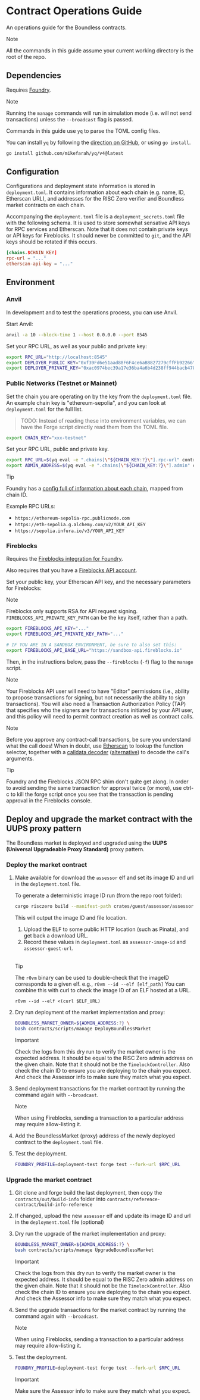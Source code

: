 # Contract Operations Guide

An operations guide for the Boundless contracts.

> [!NOTE]
> All the commands in this guide assume your current working directory is the root of the repo.

## Dependencies

Requires [Foundry](https://book.getfoundry.sh/getting-started/installation).

> [!NOTE]
> Running the `manage` commands will run in simulation mode (i.e. will not send transactions) unless the `--broadcast` flag is passed.

Commands in this guide use `yq` to parse the TOML config files.

You can install `yq` by following the [direction on GitHub][yq-install], or using `go install`.

```bash
go install github.com/mikefarah/yq/v4@latest
```

## Configuration

Configurations and deployment state information is stored in `deployment.toml`.
It contains information about each chain (e.g. name, ID, Etherscan URL), and addresses for the RISC Zero verifier and Boundless market contracts on each chain.

Accompanying the `deployment.toml` file is a `deployment_secrets.toml` file with the following schema.
It is used to store somewhat sensative API keys for RPC services and Etherscan.
Note that it does not contain private keys or API keys for Fireblocks.
It should never be committed to `git`, and the API keys should be rotated if this occurs.

```toml
[chains.$CHAIN_KEY]
rpc-url = "..."
etherscan-api-key = "..."
```

## Environment

### Anvil

In development and to test the operations process, you can use Anvil.

Start Anvil:

```bash
anvil -a 10 --block-time 1 --host 0.0.0.0 --port 8545
```

Set your RPC URL, as well as your public and private key:

```bash
export RPC_URL="http://localhost:8545"
export DEPLOYER_PUBLIC_KEY="0xf39Fd6e51aad88F6F4ce6aB8827279cffFb92266"
export DEPLOYER_PRIVATE_KEY="0xac0974bec39a17e36ba4a6b4d238ff944bacb478cbed5efcae784d7bf4f2ff80"
```

### Public Networks (Testnet or Mainnet)

Set the chain you are operating on by the key from the `deployment.toml` file.
An example chain key is "ethereum-sepolia", and you can look at `deployment.toml` for the full list.

> TODO: Instead of reading these into environment variables, we can have the Forge script directly read them from the TOML file.

```zsh
export CHAIN_KEY="xxx-testnet"
```

Set your RPC URL, public and private key.

```bash
export RPC_URL=$(yq eval -e ".chains[\"${CHAIN_KEY:?}\"].rpc-url" contracts/deployment_secrets.toml | tee /dev/stderr)
export ADMIN_ADDRESS=$(yq eval -e ".chains[\"${CHAIN_KEY:?}\"].admin" contracts/deployment.toml | tee /dev/stderr)
```

> [!TIP]
> Foundry has a [config full of information about each chain][alloy-chains], mapped from chain ID.

Example RPC URLs:

- `https://ethereum-sepolia-rpc.publicnode.com`
- `https://eth-sepolia.g.alchemy.com/v2/YOUR_API_KEY`
- `https://sepolia.infura.io/v3/YOUR_API_KEY`

### Fireblocks

Requires the [Fireblocks integration for Foundry](https://developers.fireblocks.com/docs/ethereum-smart-contract-development#using-foundry).

Also requires that you have a [Fireblocks API account](https://developers.fireblocks.com/docs/quickstart).

Set your public key, your Etherscan API key, and the necessary parameters for Fireblocks:

> [!NOTE]
> Fireblocks only supports RSA for API request signing.
> `FIREBLOCKS_API_PRIVATE_KEY_PATH` can be the key itself, rather than a path.

```bash
export FIREBLOCKS_API_KEY="..."
export FIREBLOCKS_API_PRIVATE_KEY_PATH="..."

# IF YOU ARE IN A SANDBOX ENVIRONMENT, be sure to also set this:
export FIREBLOCKS_API_BASE_URL="https://sandbox-api.fireblocks.io"
```

Then, in the instructions below, pass the `--fireblocks` (`-f`) flag to the `manage` script.

> [!NOTE]
> Your Fireblocks API user will need to have "Editor" permissions (i.e., ability to propose transactions for signing, but not necessarily the ability to sign transactions). You will also need a Transaction Authorization Policy (TAP) that specifies who the signers are for transactions initiated by your API user, and this policy will need to permit contract creation as well as contract calls.

> [!NOTE]
> Before you approve any contract-call transactions, be sure you understand what the call does! When in doubt, use [Etherscan](https://etherscan.io/) to lookup the function selector, together with a [calldata decoder](https://openchain.xyz/tools/abi) ([alternative](https://calldata.swiss-knife.xyz/decoder)) to decode the call's arguments.

> [!TIP]
> Foundry and the Fireblocks JSON RPC shim don't quite get along.
> In order to avoid sending the same transaction for approval twice (or more), use ctrl-c to
> kill the forge script once you see that the transaction is pending approval in the Fireblocks
> console.

## Deploy and upgrade the market contract with the **UUPS** proxy pattern

The Boundless market is deployed and upgraded using the **UUPS (Universal Upgradeable Proxy Standard)** proxy pattern.

### Deploy the market contract

1. Make available for download the `assessor` elf and set its image ID and url in the `deployment.toml` file.

   To generate a deterministic image ID run (from the repo root folder):

   ```zsh
   cargo risczero build --manifest-path crates/guest/assessor/assessor-guest/Cargo.toml
   ```

   This will output the image ID and file location.

   1. Upload the ELF to some public HTTP location (such as Pinata), and get back a download URL.
   2. Record these values in `deployment.toml` as `assessor-image-id` and `assessor-guest-url`.

   <br/>

   > [!TIP]
   > The `r0vm` binary can be used to double-check that the imageID corresponds to a given elf. e.g., `r0vm --id --elf [elf_path]`
   > You can combine this with curl to check the image ID of an ELF hosted at a URL.
   >
   > ```
   > r0vm --id --elf <(curl $ELF_URL)
   > ```

2. Dry run deployment of the market implementation and proxy:

   ```zsh
   BOUNDLESS_MARKET_OWNER=${ADMIN_ADDRESS:?} \
   bash contracts/scripts/manage DeployBoundlessMarket
   ```

   > [!IMPORTANT]
   > Check the logs from this dry run to verify the market owner is the expected address.
   > It should be equal to the RISC Zero admin address on the given chain.
   > Note that it should not be the `TimelockController`.
   > Also check the chain ID to ensure you are deploying to the chain you expect.
   > And check the Assessor info to make sure they match what you expect.

3. Send deployment transactions for the market contract by running the command again with `--broadcast`.

   > [!NOTE]
   > When using Fireblocks, sending a transaction to a particular address may require allow-listing it.

4. Add the BoundlessMarket (proxy) address of the newly deployed contract to the `deployment.toml` file.

5. Test the deployment.

   ```bash
   FOUNDRY_PROFILE=deployment-test forge test --fork-url $RPC_URL
   ```

### Upgrade the market contract

1. Git clone and forge build the last deployment, then copy the `contracts/out/build-info` folder into `contracts/reference-contract/build-info-reference`

2. If changed, upload the new `assessor` elf and update its image ID and url in the `deployment.toml` file (optional)

3. Dry run the upgrade of the market implementation and proxy:

   ```zsh
   BOUNDLESS_MARKET_OWNER=${ADMIN_ADDRESS:?} \
   bash contracts/scripts/manage UpgradeBoundlessMarket
   ```

   > [!IMPORTANT]
   > Check the logs from this dry run to verify the market owner is the expected address.
   > It should be equal to the RISC Zero admin address on the given chain.
   > Note that it should not be the `TimelockController`.
   > Also check the chain ID to ensure you are deploying to the chain you expect.
   > And check the Assessor info to make sure they match what you expect.

4. Send the upgrade transactions for the market contract by running the command again with `--broadcast`.

   > [!NOTE]
   > When using Fireblocks, sending a transaction to a particular address may require allow-listing it.

5. Test the deployment.

   ```bash
   FOUNDRY_PROFILE=deployment-test forge test --fork-url $RPC_URL
   ```

   > [!IMPORTANT]
   > Make sure the Assessor info to make sure they match what you expect.

[yq-install]: https://github.com/mikefarah/yq?tab=readme-ov-file#install
[alloy-chains]: https://github.com/alloy-rs/chains/blob/main/src/named.rs
